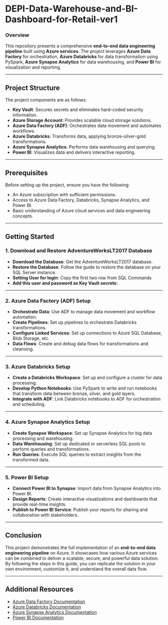 # **DEPI-Data-Warehouse-and-BI-Dashboard-for-Retail-ver1**

### **Overview**
This repository presents a comprehensive **end-to-end data engineering pipeline** built using **Azure services**. The project leverages **Azure Data Factory** for orchestration, **Azure Databricks** for data transformation using PySpark, **Azure Synapse Analytics** for data warehousing, and **Power BI** for visualization and reporting.



---

## **Project Structure**
The project components are as follows:

- **Key Vault**: Secures secrets and eliminates hard-coded security information.
- **Azure Storage Account**: Provides scalable cloud storage solutions.
- **Azure Data Factory (ADF)**: Orchestrates data movement and automates workflows.
- **Azure Databricks**: Transforms data, applying bronze-silver-gold transformations.
- **Azure Synapse Analytics**: Performs data warehousing and querying.
- **Power BI**: Visualizes data and delivers interactive reporting.




---

## **Prerequisites**
Before setting up the project, ensure you have the following:

- An Azure subscription with sufficient permissions.
- Access to Azure Data Factory, Databricks, Synapse Analytics, and Power BI.
- Basic understanding of Azure cloud services and data engineering concepts.

---

## **Getting Started**

### **1. Download and Restore AdventureWorksLT2017 Database**
- **Download the Database**: Get the AdventureWorksLT2017 database.
- **Restore the Database**: Follow the guide to restore the database on your SQL Server instance.
- **Setting User for login**: Copy the first two row from SQL Commands
- **Add this user and password as Key Vault secrets**:

 

---

### **2. Azure Data Factory (ADF) Setup**
- **Orchestrate Data**: Use ADF to manage data movement and workflow automation.
- **Create Pipelines**: Set up pipelines to orchestrate Databricks transformations.
- **Configure Linked Services**: Set up connections to Azure SQL Database, Blob Storage, etc.
- **Data Flows**: Create and debug data flows for transformations and cleansing.




---

### **3. Azure Databricks Setup**
- **Create a Databricks Workspace**: Set up and configure a cluster for data processing.
- **Develop Python Notebooks**: Use PySpark to write and run notebooks that transform data between bronze, silver, and gold layers.
- **Integrate with ADF**: Link Databricks notebooks to ADF for orchestration and scheduling.



---

### **4. Azure Synapse Analytics Setup**
- **Create Synapse Workspace**: Set up Synapse Analytics for big data processing and warehousing.
- **Data Warehousing**: Set up dedicated or serverless SQL pools to perform queries and transformations.
- **Run Queries**: Execute SQL queries to extract insights from the transformed data.



---

### **5. Power BI Setup**
- **Connect Power BI to Synapse**: Import data from Synapse Analytics into Power BI.
- **Design Reports**: Create interactive visualizations and dashboards that provide real-time insights.
- **Publish to Power BI Service**: Publish your reports for sharing and collaboration with stakeholders.



---

## **Conclusion**
This project demonstrates the full implementation of an **end-to-end data engineering pipeline** on Azure. It showcases how various Azure services can be combined to deliver a scalable, secure, and powerful data solution. By following the steps in this guide, you can replicate the solution in your own environment, customize it, and understand the overall data flow.

---

## **Additional Resources**
- [Azure Data Factory Documentation](https://learn.microsoft.com/en-us/azure/data-factory/)
- [Azure Databricks Documentation](https://learn.microsoft.com/en-us/azure/databricks/)
- [Azure Synapse Analytics Documentation](https://learn.microsoft.com/en-us/azure/synapse-analytics/)
- [Power BI Documentation](https://learn.microsoft.com/en-us/power-bi/)
